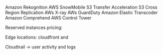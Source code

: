 Amazon Rekognition
AWS SnowMobile
S3 Transfer Acceleration
S3 Cross Region Replication
AWs X-ray
AWs GuardDuty
Amazon Elastic Transcoder
Amazon Comprehend
AWS Control Tower



Reserved instances pricing: 

Edge locations: cloudfront and 


Cloudtrail -> user activity and logs 